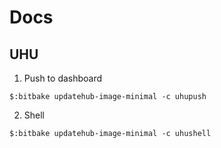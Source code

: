 # Docs


## UHU

1. Push to dashboard
```
$:bitbake updatehub-image-minimal -c uhupush
```

2. Shell

```
$:bitbake updatehub-image-minimal -c uhushell
```
